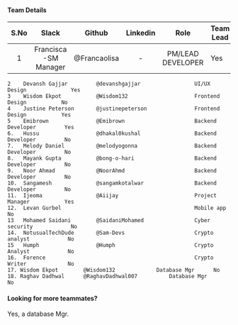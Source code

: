 #### Team Details
| S.No | Slack                 |   Github    | Linkedin |            Role            | Team Lead |
|:----:|:---------------------:|:-----------:|:--------:|:--------------------------:|-----------|
|   1  | Francisca -SM Manager |@Francaolisa |     -    |      PM/LEAD DEVELOPER     |   Yes     |
    2    Devansh Gajjar         @devanshgajjar                 UI/UX Design              Yes
    3    Wisdom Ekpot           @Wisdom132                     Frontend Design           No
    4    Justine Peterson       @justinepeterson               Frontend Design           Yes
    5    Emibrown               @Emibrown                      Backend Developer         Yes
    6.   Hussu                  @dhakal0kushal                 Backend Developer         No
    7.   Melody Daniel          @melodyogonna                  Backend Developer         No
    8.   Mayank Gupta           @bong-o-hari                   Backend Developer         No
    9.   Noor Ahmad             @NoorAhmd                      Backend Developer         No
    10.  Sangamesh              @sangamkotalwar                Backend Developer         No
    11.  Ijeoma                 @Aiijay                        Project Manager           Yes
    12.  Levan Gurbel                                          Mobile app                No
    13   Mohamed Saidani        @SaidaniMohamed                Cyber security            No
    14.  NotusualTechDude       @Sam-Devs                      Crypto analyst            No
    15   Humph                  @Humph                         Crypto Analyst            No
    16.  Forence                                               Crypto Writer             No
    17. Wisdom Ekpot		@Wisdom132		       Database Mgr		 No
    18. Raghav Dadhwal		@RaghavDadhwal007	       Database Mgr		 No
		


#### Looking for more teammates?
Yes, a database Mgr.
